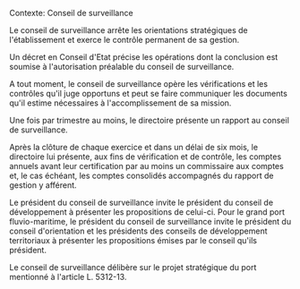 Contexte: Conseil de surveillance

Le conseil de surveillance arrête les orientations stratégiques de l'établissement et exerce le contrôle permanent de sa gestion.

Un décret en Conseil d'Etat précise les opérations dont la conclusion est soumise à l'autorisation préalable du conseil de surveillance.

A tout moment, le conseil de surveillance opère les vérifications et les contrôles qu'il juge opportuns et peut se faire communiquer les documents qu'il estime nécessaires à l'accomplissement de sa mission.

Une fois par trimestre au moins, le directoire présente un rapport au conseil de surveillance.

Après la clôture de chaque exercice et dans un délai de six mois, le directoire lui présente, aux fins de vérification et de contrôle, les comptes annuels avant leur certification par au moins un commissaire aux comptes et, le cas échéant, les comptes consolidés accompagnés du rapport de gestion y afférent.

Le président du conseil de surveillance invite le président du conseil de développement à présenter les propositions de celui-ci. Pour le grand port fluvio-maritime, le président du conseil de surveillance invite le président du conseil d'orientation et les présidents des conseils de développement territoriaux à présenter les propositions émises par le conseil qu'ils président.

Le conseil de surveillance délibère sur le projet stratégique du port mentionné à l'article L. 5312-13.